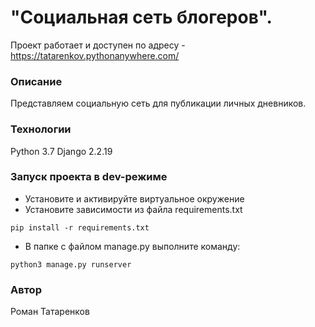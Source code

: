 # "Социальная сеть блогеров".

Проект работает и доступен по адресу - https://tatarenkov.pythonanywhere.com/

### Описание
Представляем социальную сеть для публикации личных дневников. 
### Технологии
Python 3.7
Django 2.2.19
### Запуск проекта в dev-режиме
- Установите и активируйте виртуальное окружение
- Установите зависимости из файла requirements.txt
```
pip install -r requirements.txt
``` 
- В папке с файлом manage.py выполните команду:
```
python3 manage.py runserver
```
### Автор
Роман Татаренков 
